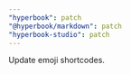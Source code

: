 ```yaml
---
"hyperbook": patch
"@hyperbook/markdown": patch
"hyperbook-studio": patch
---
```


Update emoji shortcodes.
